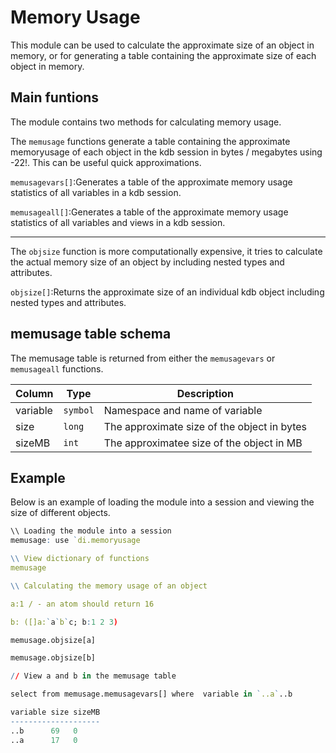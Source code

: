 # Memory Usage
This module can be used to calculate the approximate size of an object in memory, or for generating a table containing the approximate size of each object in memory.

## Main funtions
The module contains two methods for calculating memory usage. 

The `memusage` functions generate a table containing the approximate memoryusage of each object in the kdb session in bytes / megabytes using -22!. This can be useful quick approximations. 

`memusagevars[]`:Generates a table of the approximate memory usage statistics of all variables in a kdb session.

`memusageall[]`:Generates a table of the approximate memory usage statistics of all variables and views in a kdb session.

----

The `objsize` function is more computationally expensive, it tries to calculate the actual memory size of an object by including nested types and attributes.

`objsize[]`:Returns the approximate size of an individual kdb object including nested types and attributes.

## memusage table schema
The memusage table is returned from either the `memusagevars` or `memusageall` functions.

| Column   | Type        | Description                                 |
|----------|-------------|---------------------------------------------|
| variable | `symbol`    | Namespace and name of variable              |
| size     | `long`      | The approximate size of the object in bytes |
| sizeMB   | `int`       | The approximatee size of the object in MB   | 

## Example
Below is an example of loading the module into a session and viewing the size of different objects.

```q
\\ Loading the module into a session
memusage: use `di.memoryusage

\\ View dictionary of functions
memusage

\\ Calculating the memory usage of an object

a:1 / - an atom should return 16

b: ([]a:`a`b`c; b:1 2 3)

memusage.objsize[a]

memusage.objsize[b]

// View a and b in the memusage table

select from memusage.memusagevars[] where  variable in `..a`..b

variable size sizeMB
--------------------
..b      69   0
..a      17   0

```